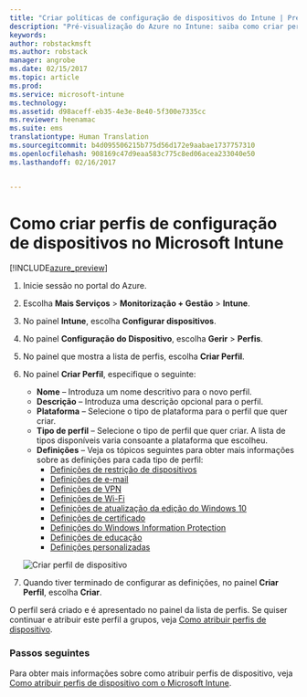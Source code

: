 ```yaml
---
title: "Criar políticas de configuração de dispositivos do Intune | Pré-visualização do Azure no Intune | Documentos da Microsoft"
description: "Pré-visualização do Azure no Intune: saiba como criar perfis de configuração de dispositivos no Intune."
keywords: 
author: robstackmsft
ms.author: robstack
manager: angrobe
ms.date: 02/15/2017
ms.topic: article
ms.prod: 
ms.service: microsoft-intune
ms.technology: 
ms.assetid: d98aceff-eb35-4e3e-8e40-5f300e7335cc
ms.reviewer: heenamac
ms.suite: ems
translationtype: Human Translation
ms.sourcegitcommit: b4d095506215b775d56d172e9aabae1737757310
ms.openlocfilehash: 908169c47d9eaa583c775c8ed06acea233040e50
ms.lasthandoff: 02/16/2017


---
```


# <a name="how-to-create-device-configuration-profiles-in-microsoft-intune"></a>Como criar perfis de configuração de dispositivos no Microsoft Intune

[!INCLUDE[azure_preview](../includes/azure_preview.md)]


1. Inicie sessão no portal do Azure.
2. Escolha **Mais Serviços** > **Monitorização + Gestão** > **Intune**.
3. No painel **Intune**, escolha **Configurar dispositivos**.
2. No painel **Configuração do Dispositivo**, escolha **Gerir** > **Perfis**.
2. No painel que mostra a lista de perfis, escolha **Criar Perfil**.
3. No painel **Criar Perfil**, especifique o seguinte:
    - **Nome** – Introduza um nome descritivo para o novo perfil.
    - **Descrição** – Introduza uma descrição opcional para o perfil.
    - **Plataforma** – Selecione o tipo de plataforma para o perfil que quer criar.
    - **Tipo de perfil** – Selecione o tipo de perfil que quer criar. A lista de tipos disponíveis varia consoante a plataforma que escolheu.
    - **Definições** – Veja os tópicos seguintes para obter mais informações sobre as definições para cada tipo de perfil:
        -  [Definições de restrição de dispositivos](/intune-azure/configure-devices/how-to-configure-device-restrictions)
        -  [Definições de e-mail](/intune-azure/configure-devices/how-to-configure-email-settings)
        -  [Definições de VPN](/intune-azure/configure-devices/how-to-configure-vpn-settings)
        -  [Definições de Wi-Fi](/intune-azure/configure-devices/how-to-configure-wi-fi-settings)
        -  [Definições de atualização da edição do Windows 10](/intune-azure/configure-devices/how-to-configure-windows-10-edition-upgrade)
        -  [Definições de certificado](/intune-azure/configure-devices/how-to-configure-certificates)
        -  [Definições do Windows Information Protection](/intune-azure/configure-devices/how-to-configure-windows-information-protection)
        -  [Definições de educação](/intune-azure/configure-devices/education-settings-for-ios.md)
        -  [Definições personalizadas](/intune-azure/configure-devices/how-to-configure-custom-settings)

    ![Criar perfil de dispositivo](./media/create-device-profile.png)
4. Quando tiver terminado de configurar as definições, no painel **Criar Perfil**, escolha **Criar**.

O perfil será criado e é apresentado no painel da lista de perfis.
Se quiser continuar e atribuir este perfil a grupos, veja [Como atribuir perfis de dispositivo](how-to-assign-device-profiles.md).


### <a name="next-steps"></a>Passos seguintes
Para obter mais informações sobre como atribuir perfis de dispositivo, veja [Como atribuir perfis de dispositivo com o Microsoft Intune](/intune-azure/configure-devices/how-to-assign-device-profiles).

